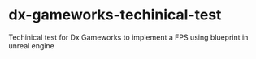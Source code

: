# dx-gameworks-techinical-test
Techinical test for Dx Gameworks to implement a FPS using blueprint in unreal engine 
